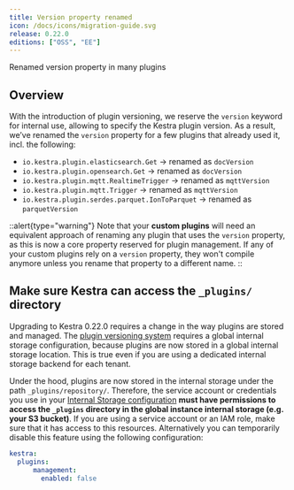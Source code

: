 ```yaml
---
title: Version property renamed
icon: /docs/icons/migration-guide.svg
release: 0.22.0
editions: ["OSS", "EE"]
---
```


Renamed version property in many plugins

## Overview

With the introduction of plugin versioning, we reserve the `version` keyword for internal use, allowing to specify the Kestra plugin version. As a result, we’ve renamed the `version` property for a few plugins that already used it, incl. the following:

- `io.kestra.plugin.elasticsearch.Get` → renamed as `docVersion`
- `io.kestra.plugin.opensearch.Get` → renamed as `docVersion`
- `io.kestra.plugin.mqtt.RealtimeTrigger` → renamed as `mqttVersion`
- `io.kestra.plugin.mqtt.Trigger` → renamed as `mqttVersion`
- `io.kestra.plugin.serdes.parquet.IonToParquet` → renamed as `parquetVersion`

::alert{type="warning"}
Note that your **custom plugins** will need an equivalent approach of renaming any plugin that uses the `version` property, as this is now a core property reserved for plugin management. If any of your custom plugins rely on a `version` property, they won't compile anymore unless you rename that property to a different name.
::

## Make sure Kestra can access the `_plugins/` directory

Upgrading to Kestra 0.22.0 requires a change in the way plugins are stored and managed. The [plugin versioning system](../../06.enterprise/05.instance/versioned-plugins.md) requires a global internal storage configuration, because plugins are now stored in a global internal storage location. This is true even if you are using a dedicated internal storage backend for each tenant.

Under the hood, plugins are now stored in the internal storage under the path `_plugins/repository/`. Therefore, the service account or credentials you use in your [Internal Storage configuration](../../configuration/index.md#internal-storage) **must have permissions to access the `_plugins` directory in the global instance internal storage (e.g. your S3 bucket)**. If you are using a service account or an IAM role, make sure that it has access to this resources. Alternatively you can temporarily disable this feature using the following configuration:

```yaml
kestra:
  plugins:
      management:
        enabled: false
```